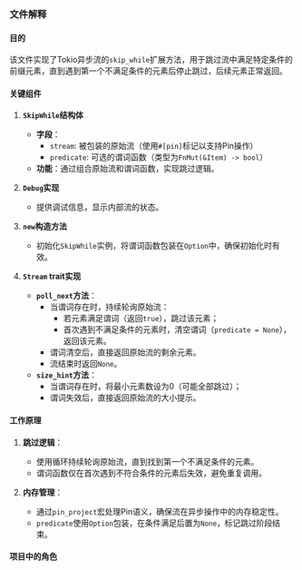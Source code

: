 ### 文件解释

#### 目的
该文件实现了Tokio异步流的`skip_while`扩展方法，用于跳过流中满足特定条件的前缀元素，直到遇到第一个不满足条件的元素后停止跳过，后续元素正常返回。

#### 关键组件
1. **`SkipWhile`结构体**
   - **字段**：
     - `stream`: 被包装的原始流（使用`#[pin]`标记以支持Pin操作）
     - `predicate`: 可选的谓词函数（类型为`FnMut(&Item) -> bool`）
   - **功能**：通过组合原始流和谓词函数，实现跳过逻辑。

2. **`Debug`实现**
   - 提供调试信息，显示内部流的状态。

3. **`new`构造方法**
   - 初始化`SkipWhile`实例，将谓词函数包装在`Option`中，确保初始化时有效。

4. **`Stream` trait实现**
   - **`poll_next`方法**：
     - 当谓词存在时，持续轮询原始流：
       - 若元素满足谓词（返回`true`），跳过该元素；
       - 首次遇到不满足条件的元素时，清空谓词（`predicate = None`），返回该元素。
     - 谓词清空后，直接返回原始流的剩余元素。
     - 流结束时返回`None`。
   - **`size_hint`方法**：
     - 当谓词存在时，将最小元素数设为0（可能全部跳过）；
     - 谓词失效后，直接返回原始流的大小提示。

#### 工作原理
1. **跳过逻辑**：
   - 使用循环持续轮询原始流，直到找到第一个不满足条件的元素。
   - 谓词函数仅在首次遇到不符合条件的元素后失效，避免重复调用。

2. **内存管理**：
   - 通过`pin_project`宏处理Pin语义，确保流在异步操作中的内存稳定性。
   - `predicate`使用`Option`包装，在条件满足后置为`None`，标记跳过阶段结束。

#### 项目中的角色